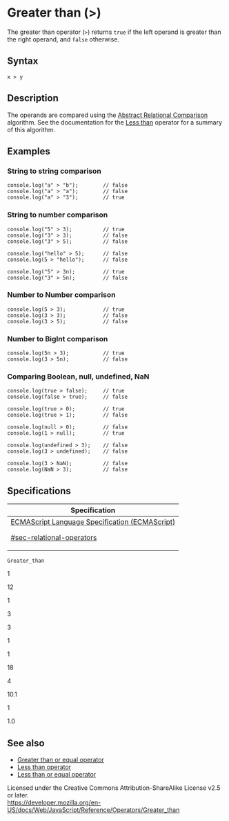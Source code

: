 # Greater than (&gt;)

The greater than operator (`>`) returns `true` if the left operand is greater than the right operand, and `false` otherwise.

## Syntax

    x > y

## Description

The operands are compared using the [Abstract Relational Comparison](https://tc39.es/ecma262/#sec-abstract-relational-comparison) algorithm. See the documentation for the [Less than](less_than) operator for a summary of this algorithm.

## Examples

### String to string comparison

    console.log("a" > "b");        // false
    console.log("a" > "a");        // false
    console.log("a" > "3");        // true

### String to number comparison

    console.log("5" > 3);          // true
    console.log("3" > 3);          // false
    console.log("3" > 5);          // false

    console.log("hello" > 5);      // false
    console.log(5 > "hello");      // false

    console.log("5" > 3n);         // true
    console.log("3" > 5n);         // false

### Number to Number comparison

    console.log(5 > 3);            // true
    console.log(3 > 3);            // false
    console.log(3 > 5);            // false

### Number to BigInt comparison

    console.log(5n > 3);           // true
    console.log(3 > 5n);           // false

### Comparing Boolean, null, undefined, NaN

    console.log(true > false);     // true
    console.log(false > true);     // false

    console.log(true > 0);         // true
    console.log(true > 1);         // false

    console.log(null > 0);         // false
    console.log(1 > null);         // true

    console.log(undefined > 3);    // false
    console.log(3 > undefined);    // false

    console.log(3 > NaN);          // false
    console.log(NaN > 3);          // false

## Specifications

<table><thead><tr class="header"><th>Specification</th></tr></thead><tbody><tr class="odd"><td><a href="https://tc39.es/ecma262/#sec-relational-operators">ECMAScript Language Specification (ECMAScript) 
<br/>

<span class="small">#sec-relational-operators</span></a></td></tr></tbody></table>

`Greater_than`

1

12

1

3

3

1

1

18

4

10.1

1

1.0

## See also

-   [Greater than or equal operator](greater_than_or_equal)
-   [Less than operator](less_than)
-   [Less than or equal operator](less_than_or_equal)

 
Licensed under the Creative Commons Attribution-ShareAlike License v2.5 or later.  
<a href="https://developer.mozilla.org/en-US/docs/Web/JavaScript/Reference/Operators/Greater_than" class="_attribution-link">https://developer.mozilla.org/en-US/docs/Web/JavaScript/Reference/Operators/Greater_than</a>
